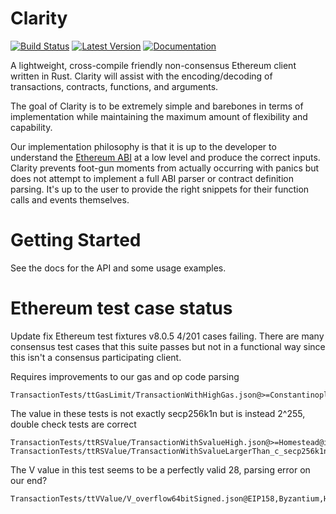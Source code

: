 # Clarity

[![Build Status](https://travis-ci.org/althea-net/clarity.svg?branch=master)](https://travis-ci.org/althea-net/clarity)
[![Latest Version](https://img.shields.io/crates/v/clarity.svg)](https://crates.io/crates/clarity)
[![Documentation](https://docs.rs/clarity/badge.svg)](https://docs.rs/clarity)

A lightweight, cross-compile friendly non-consensus Ethereum client written in Rust. Clarity will assist with the encoding/decoding of transactions, contracts, functions, and arguments.

The goal of Clarity is to be extremely simple and barebones in terms of implementation while maintaining the maximum amount of flexibility and capability.

Our implementation philosophy is that it is up to the developer to understand the [Ethereum ABI](https://docs.soliditylang.org/en/develop/abi-spec.html) at a low level and produce the correct inputs. Clarity prevents foot-gun moments from actually occurring with panics but does not attempt to implement a full ABI parser or contract definition parsing. It's up to the user to provide the right snippets for their function calls and events themselves.

# Getting Started

See the docs for the API and some usage examples.

# Ethereum test case status

Update fix Ethereum test fixtures v8.0.5 4/201 cases failing. There are many consensus test cases that this suite passes but not in a functional way since this isn't a consensus participating client.

Requires improvements to our gas and op code parsing

    TransactionTests/ttGasLimit/TransactionWithHighGas.json@>=Constantinople,EIP158,Byzantium,EIP150,Homestead@invalid

The value in these tests is not exactly secp256k1n but is instead 2^255, double check tests are correct

    TransactionTests/ttRSValue/TransactionWithSvalueHigh.json@>=Homestead@invalid
    TransactionTests/ttRSValue/TransactionWithSvalueLargerThan_c_secp256k1n_x05.json@>=Homestead@invalid

The V value in this test seems to be a perfectly valid 28, parsing error on our end?

    TransactionTests/ttVValue/V_overflow64bitSigned.json@EIP158,Byzantium,Homestead,EIP150,>=Constantinople@invalid

